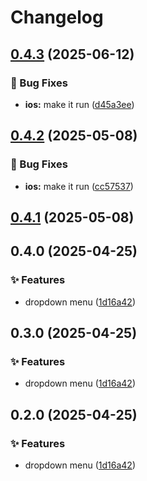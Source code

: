 # Changelog

## [0.4.3](https://github.com/shovel-kun/native-ui/compare/v0.4.2...v0.4.3) (2025-06-12)

### 🐛 Bug Fixes

* **ios:** make it run ([d45a3ee](https://github.com/shovel-kun/native-ui/commit/d45a3ee2c3820ed43066ff39dd3c494be0d705d2))

## [0.4.2](https://github.com/shovel-kun/native-ui/compare/v0.4.1...v0.4.2) (2025-05-08)

### 🐛 Bug Fixes

* **ios:** make it run ([cc57537](https://github.com/shovel-kun/native-ui/commit/cc5753775e38950db3f1376b899683200ae36e9f))

## [0.4.1](https://github.com/shovel-kun/native-ui/compare/v0.4.0...v0.4.1) (2025-05-08)

## 0.4.0 (2025-04-25)

### ✨ Features

* dropdown menu ([1d16a42](https://github.com/shovel-kun/native-ui/commit/1d16a42f33d5e2a5b5039dfe780fbbf8ac2cb827))

## 0.3.0 (2025-04-25)

### ✨ Features

* dropdown menu ([1d16a42](https://github.com/shovel-kun/native-ui/commit/1d16a42f33d5e2a5b5039dfe780fbbf8ac2cb827))

## 0.2.0 (2025-04-25)

### ✨ Features

* dropdown menu ([1d16a42](https://github.com/shovel-kun/native-ui/commit/1d16a42f33d5e2a5b5039dfe780fbbf8ac2cb827))
